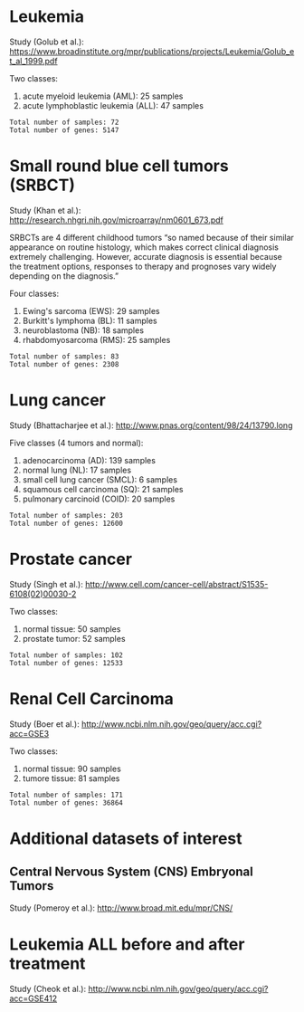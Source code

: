 # Leukemia  
Study (Golub et al.): https://www.broadinstitute.org/mpr/publications/projects/Leukemia/Golub_et_al_1999.pdf

Two classes:  
1. acute myeloid leukemia (AML): 25 samples  
2. acute lymphoblastic leukemia (ALL): 47 samples  

```Total number of samples: 72```  
```Total number of genes: 5147```

# Small round blue cell tumors (SRBCT)  
Study (Khan et al.): http://research.nhgri.nih.gov/microarray/nm0601_673.pdf

SRBCTs are 4 different childhood tumors “so named because of their similar appearance on routine histology, which makes correct clinical diagnosis extremely challenging. However, accurate diagnosis is essential because the treatment options, responses to therapy and prognoses vary widely depending on the diagnosis.”

Four classes:  
1. Ewing's sarcoma (EWS): 29 samples  
2. Burkitt's lymphoma (BL): 11 samples  
3. neuroblastoma (NB): 18 samples  
4. rhabdomyosarcoma (RMS): 25 samples  

```Total number of samples: 83```  
```Total number of genes: 2308```  

# Lung cancer
Study (Bhattacharjee et al.): http://www.pnas.org/content/98/24/13790.long

Five classes (4 tumors and normal):  
1. adenocarcinoma (AD): 139 samples  
2. normal lung (NL): 17 samples  
3. small cell lung cancer (SMCL): 6 samples  
4. squamous cell carcinoma (SQ): 21 samples  
5. pulmonary carcinoid (COID): 20 samples  

```Total number of samples: 203```  
```Total number of genes: 12600```  

# Prostate cancer
Study (Singh et al.): http://www.cell.com/cancer-cell/abstract/S1535-6108(02)00030-2

Two classes:  
1. normal tissue: 50 samples  
2. prostate tumor: 52 samples  

```Total number of samples: 102```  
```Total number of genes: 12533```  

# Renal Cell Carcinoma
Study (Boer et al.): http://www.ncbi.nlm.nih.gov/geo/query/acc.cgi?acc=GSE3

Two classes:  
1. normal tissue: 90 samples  
2. tumore tissue: 81 samples  

```Total number of samples: 171```  
```Total number of genes: 36864```  

# Additional datasets of interest
## Central Nervous System (CNS) Embryonal Tumors
Study (Pomeroy et al.): http://www.broad.mit.edu/mpr/CNS/
# Leukemia ALL before and after treatment
Study (Cheok et al.): http://www.ncbi.nlm.nih.gov/geo/query/acc.cgi?acc=GSE412

